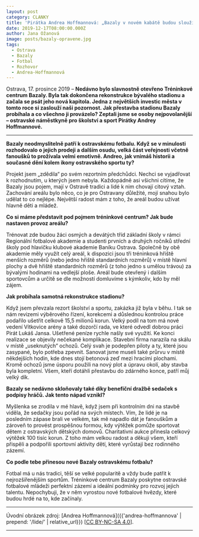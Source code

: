 ```yaml
---
layout: post
category: CLANKY
title: 'Pirátka Andrea Hoffmannová: „Bazaly v novém kabátě budou sloužit hlavně mladým sportovcům a dětem.“'
date: 2019-12-17T08:00:00.000Z
author: Jana Ožanová
image: posts/bazaly-opravene.jpg
tags:
  - Ostrava
  - Bazaly
  - Fotbal
  - Rozhovor
  - Andrea-Hoffmannová
---
```


Ostrava, 17. prosince 2019 – **Nedávno bylo slavnostně otevřeno Tréninkové centrum Bazaly. Byla tak dokončena rekonstrukce bývalého stadionu a začala se psát jeho nová kapitola. Jedna z největších investic města v tomto roce si zaslouží naši pozornost. Jak přestavba stadionu Bazaly probíhala a co všechno ji provázelo? Zeptali jsme se osoby nejpovolanější – ostravské náměstkyně pro školství a sport Pirátky Andrey Hoffmannové.**

<hr />

**Bazaly neodmyslitelně patří k ostravskému fotbalu. Když se v minulosti rozhodovalo o jejich prodeji a dalším osudu, velká část veřejnosti včetně fanoušků to prožívala velmi emotivně. Andreo, jak vnímáš historii a současné dění kolem ikony ostravského sportu ty?**

Projekt jsem „zdědila“ po svém rezortním předchůdci. Nechci se vyjadřovat k rozhodnutím, u kterých jsem nebyla. Každopádně asi všichni cítíme, že Bazaly jsou pojem, mají v Ostravě tradici a lidé k nim chovají citový vztah. Zachování areálu bylo něco, co je pro Ostravany důležité, mojí snahou bylo udělat to co nejlépe. Největší radost mám z toho, že areál budou užívat hlavně děti a mládež.

**Co si máme představit pod pojmem tréninkové centrum? Jak bude nastaven provoz areálu?**

Trénovat zde budou žáci osmých a devátých tříd základní školy v rámci Regionální fotbalové akademie a studenti prvních a druhých ročníků střední školy pod hlavičku klubové akademie Baníku Ostrava. Společně by obě akademie měly využít celý areál, k dispozici jsou tři tréninková hřiště menších rozměrů (nebo jedno hřiště standardních rozměrů) v místě hlavní plochy a dvě hřiště standardních rozměrů (z toho jedno s umělou trávou) za bývalými hodinami na vedlejší ploše. Areál bude otevřený i dalším sportovcům a určitě se dle možností domluvíme s kýmkoliv, kdo by měl zájem.

**Jak probíhala samotná rekonstrukce stadionu?**

Když jsem převzala rezort školství a sportu, zakázka již byla v běhu. I tak se nám revizemi výběrového řízení, korekcemi a důslednou kontrolou práce podařilo ušetřit celkově 15,5 milionů korun. Velký podíl na tom má nové vedení Vítkovice arény a také dozorčí rada, ve které odvedl dobrou práci Pirát Lukáš Jansa. Ušetřené peníze rychle našly své využití. Ke konci realizace se objevily nečekané komplikace. Stavební firma narazila na skálu v místě „useknutých“ ochozů. Celý svah je podepřen piloty a ty, které jsou zasypané, bylo potřeba zpevnit. Sanovat jsme museli také průrvu v místě někdejších hodin, kde dnes stojí betonová zeď mezi hracími plochami. Kromě ochozů jsme úsporu použili na nový plot a úpravu okolí, aby stavba byla kompletní. Všem, kteří dotáhli přestavbu do zdárného konce, patří můj velký dík.

**Bazaly se nedávno skloňovaly také díky benefiční dražbě sedaček s podpisy hráčů. Jak tento nápad vznikl?**

Myšlenka se zrodila v mé hlavě, když jsem při kontrolním dni na stavbě viděla, že sedačky jsou pořád na svých místech. Vím, že lidé je na posledním zápase brali ve velkém, tak mě napadlo dát je fanouškům a zároveň to provést prospěšnou formou, kdy výtěžek pomůže sportovat dětem z ostravských dětských domovů. Charitativní aukce přinesla celkový výtěžek 100 tisíc korun. Z toho mám velkou radost a děkuji všem, kteří přispěli a podpořili sportovní aktivity dětí, které vyrůstají bez rodinného zázemí.

**Co podle tebe přinesou nové Bazaly ostravskému fotbalu?**

Fotbal má u nás tradici, těší se velké popularitě a vždy bude patřit k nejrozšířenějším sportům. Tréninkové centrum Bazaly poskytne ostravské fotbalové mládeži perfektní zázemí a ideální podmínky pro rozvoj jejich talentu.
Nepochybuji, že v něm vyrostou nové fotbalové hvězdy, které budou hrdé na to, kde začínaly.

---

Úvodní obrázek zdroj: [Andrea Hoffmannová]({{'andrea-hoffmannova' | prepend: '/lide/' | relative_url}}) \[[CC BY-NC-SA 4.0](https://creativecommons.org/licenses/by-nc-sa/4.0/deed.cs)\].

- - -
